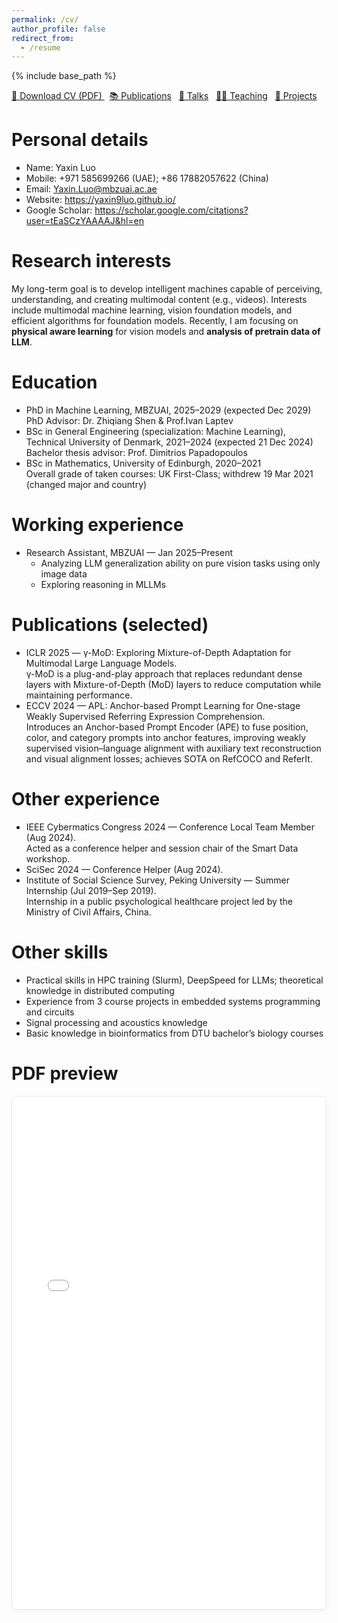 ```yaml
---
permalink: /cv/
author_profile: false
redirect_from:
  - /resume
---
```


{% include base_path %}

<p>
  <a class="btn btn--large" href="{{ base_path }}/files/CV_YaxinLuo.pdf" target="_blank" rel="noopener">
    📄 Download CV (PDF)
  </a>
  &nbsp;
  <a class="btn btn--inverse btn--large" href="/publications/">📚 Publications</a>
  &nbsp;
  <a class="btn btn--inverse btn--large" href="/talks/">🎤 Talks</a>
  &nbsp;
  <a class="btn btn--inverse btn--large" href="/teaching/">🧑‍🏫 Teaching</a>
  &nbsp;
  <a class="btn btn--inverse btn--large" href="/portfolio/">🧩 Projects</a>
  
</p>

Personal details
======
- Name: Yaxin Luo
- Mobile: +971 585699266 (UAE); +86 17882057622 (China)
- Email: Yaxin.Luo@mbzuai.ac.ae
- Website: https://yaxin9luo.github.io/
- Google Scholar: https://scholar.google.com/citations?user=tEaSCzYAAAAJ&hl=en

Research interests
======
My long-term goal is to develop intelligent machines capable of perceiving, understanding, and creating multimodal content (e.g., videos). Interests include multimodal
machine learning, vision foundation models, and efficient algorithms for foundation models. Recently, I am focusing on **physical aware learning** for vision models and **analysis of pretrain data of LLM**.


Education
======
* PhD in Machine Learning, MBZUAI, 2025–2029 (expected Dec 2029)  
  PhD Advisor: Dr. Zhiqiang Shen & Prof.Ivan Laptev
* BSc in General Engineering (specialization: Machine Learning), Technical University of Denmark, 2021–2024 (expected 21 Dec 2024)  
  Bachelor thesis advisor: Prof. Dimitrios Papadopoulos
* BSc in Mathematics, University of Edinburgh, 2020–2021  
  Overall grade of taken courses: UK First-Class; withdrew 19 Mar 2021 (changed major and country)

Working experience
======
* Research Assistant, MBZUAI — Jan 2025–Present  
  - Analyzing LLM generalization ability on pure vision tasks using only image data  
  - Exploring reasoning in MLLMs

Publications (selected)
======
* ICLR 2025 — γ-MoD: Exploring Mixture-of-Depth Adaptation for Multimodal Large Language Models.  
  γ-MoD is a plug-and-play approach that replaces redundant dense layers with Mixture-of-Depth (MoD) layers to reduce computation while maintaining performance.
* ECCV 2024 — APL: Anchor-based Prompt Learning for One-stage Weakly Supervised Referring Expression Comprehension.  
  Introduces an Anchor-based Prompt Encoder (APE) to fuse position, color, and category prompts into anchor features, improving weakly supervised vision–language
  alignment with auxiliary text reconstruction and visual alignment losses; achieves SOTA on RefCOCO and ReferIt.

Other experience
======
* IEEE Cybermatics Congress 2024 — Conference Local Team Member (Aug 2024).  
  Acted as a conference helper and session chair of the Smart Data workshop.
* SciSec 2024 — Conference Helper (Aug 2024).
* Institute of Social Science Survey, Peking University — Summer Internship (Jul 2019–Sep 2019).  
  Internship in a public psychological healthcare project led by the Ministry of Civil Affairs, China.

Other skills
======
* Practical skills in HPC training (Slurm), DeepSpeed for LLMs; theoretical knowledge in distributed computing
* Experience from 3 course projects in embedded systems programming and circuits
* Signal processing and acoustics knowledge
* Basic knowledge in bioinformatics from DTU bachelor’s biology courses

PDF preview
======
<div style="border:1px solid #e5e5e5;border-radius:8px;overflow:hidden;box-shadow:0 2px 8px rgba(0,0,0,0.04);">
  <iframe
    src="{{ base_path }}/files/CV_YaxinLuo.pdf#view=FitH"
    style="width:100%;height:820px;border:0;"
    title="CV PDF preview">
  </iframe>
</div>
